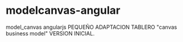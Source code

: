 modelcanvas-angular
===================

model_canvas angularjs
PEQUEÑO ADAPTACION TABLERO "canvas business model" VERSION INICIAL. 
